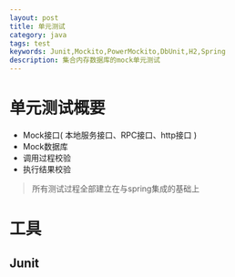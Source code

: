 ```yaml
---
layout: post
title: 单元测试
category: java
tags: test
keywords: Junit,Mockito,PowerMockito,DbUnit,H2,Spring
description: 集合内存数据库的mock单元测试
---
```

# 单元测试概要
- Mock接口( 本地服务接口、RPC接口、http接口 )
- Mock数据库
- 调用过程校验
- 执行结果校验

> 所有测试过程全部建立在与spring集成的基础上

# 工具
## Junit
##

